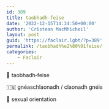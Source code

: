```yaml
---
id: 389
title: taobhadh‑feise
date: '2022-12-15T14:34:50+00:00'
author: 'Crìstean MacMhìcheil'
layout: post
guid: 'https://faclair.lgbt/?p=389'
permalink: /taobhadh%e2%80%91feise/
categories:
    - Faclair
---
```


&#x1f3f4;&#xe0067;&#xe0062;&#xe0073;&#xe0063;&#xe0074;&#xe007f; taobhadh‑feise

&#x1f1ee;&#x1f1ea; gnéaschlaonadh / claonadh gnéis

&#x1f3f4;&#xe0067;&#xe0062;&#xe0065;&#xe006e;&#xe0067;&#xe007f; sexual orientation